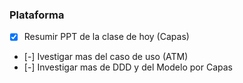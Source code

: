 
### Plataforma
- [x] Resumir PPT de la clase de hoy (Capas)
- [-] Ivestigar mas del caso de uso (ATM)
- [-] Investigar mas de DDD y del Modelo por Capas

